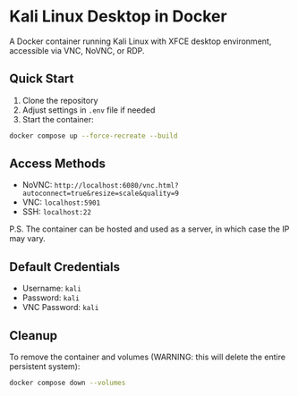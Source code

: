# Kali Linux Desktop in Docker

A Docker container running Kali Linux with XFCE desktop environment, accessible via VNC, NoVNC, or RDP.

## Quick Start

1. Clone the repository
2. Adjust settings in `.env` file if needed
3. Start the container:
```bash
docker compose up --force-recreate --build
```

## Access Methods

- NoVNC: `http://localhost:6080/vnc.html?autoconnect=true&resize=scale&quality=9`
- VNC: `localhost:5901`
- SSH: `localhost:22`

P.S. The container can be hosted and used as a server, in which case the IP may vary.

## Default Credentials

- Username: `kali`
- Password: `kali`
- VNC Password: `kali`

## Cleanup

To remove the container and volumes (WARNING: this will delete the entire persistent system):
```bash
docker compose down --volumes
```
